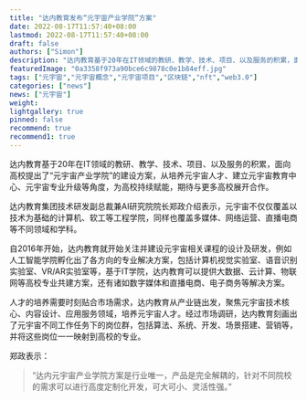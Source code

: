 ```yaml
---
title: "达内教育发布“元宇宙产业学院”方案"
date: 2022-08-17T11:57:40+08:00
lastmod: 2022-08-17T11:57:40+08:00
draft: false
authors: ["Simon"]
description: "达内教育基于20年在IT领域的教研、教学、技术、项目、以及服务的积累，面向高校提出了“元宇宙产业学院”的建设方案，从培养元宇宙人才、建立元宇宙教育中心、元宇宙专业升级等角度，为高校持续赋能，期待与更多高校展开合作。"
featuredImage: "0a3358f973a90bce6c9878c0e1b84eff.jpg"
tags: ["元宇宙","元宇宙概念","元宇宙项目","区块链","nft","web3.0"]
categories: ["news"]
news: ["元宇宙"]
weight: 
lightgallery: true
pinned: false
recommend: true
recommend1: true
---
```


达内教育基于20年在IT领域的教研、教学、技术、项目、以及服务的积累，面向高校提出了“元宇宙产业学院”的建设方案，从培养元宇宙人才、建立元宇宙教育中心、元宇宙专业升级等角度，为高校持续赋能，期待与更多高校展开合作。

达内教育集团技术研发副总裁兼AI研究院院长郑政介绍表示，元宇宙不仅仅覆盖以技术为基础的计算机、软工等工程学院，同样也覆盖多媒体、网络运营、直播电商等不同领域和学科。

自2016年开始，达内教育就开始关注并建设元宇宙相关课程的设计及研发，例如人工智能学院孵化出了各方向的专业解决方案，包括计算机视觉实验室、语音识别实验室、VR/AR实验室等，基于IT学院，达内教育可以提供大数据、云计算、物联网等高校专业共建方案，还有诸如数字媒体和直播电商、电子商务等解决方案。

人才的培养需要时刻贴合市场需求，达内教育从产业链出发，聚焦元宇宙技术核心、内容设计、应用服务领域，培养元宇宙人才。经过市场调研，达内教育刻画出了元宇宙不同工作任务下的岗位群，包括算法、系统、开发、场景搭建、营销等，并将这些岗位一一映射到高校的专业。

郑政表示：

> “达内元宇宙产业学院方案是行业唯一，产品是完全解耦的，针对不同院校的需求可以进行高度定制化开发，可大可小、灵活性强。”